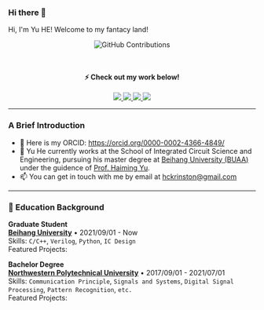 ### Hi there 👋
<p> Hi, I'm Yu HE! Welcome to my fantacy land!<p>

<div align="center">
  
![GitHub Contributions](https://github-readme-stats.vercel.app/api?username=Hckrinston&show_icons=true&title_color=fff&icon_color=79ff97&text_color=9f9f9f&bg_color=151515)
</div>

<p align="center">
  <br><br>
  <strong>⚡ Check out my work below! </strong>
  <br><br>
  <a href="https://github.com/Hckrinston">
    <img src="https://badges.pufler.dev/visits/Hckrinston/Hckrinston?style=flat-square&color=black&logo=github">
  </a>
  <a href="https://github.com/yuuhe4fun">
    <img src="https://badges.pufler.dev/years/yuuhe4fun?style=flat-square&color=black&logo=github">
  </a>
  <a href="https://github.com/yuuhe4fun?tab=repositories">
    <img src="https://badges.pufler.dev/repos/yuuhe4fun?style=flat-square&color=black&logo=github">
  </a>
  <a href="https://github.com/yuuhe4fun">
    <img src="https://badges.pufler.dev/commits/monthly/yuuhe4fun?style=flat-square&color=black&logo=github">
  </a>
</p>
  
---

### A Brief Introduction
- 👻 Here is my ORCID: <a href="https://orcid.org/0000-0002-4366-4849/">https://orcid.org/0000-0002-4366-4849/</a>
- 🏫 Yu He currently works at the School of Integrated Circuit Science and Engineering, pursuing his master degree at <a href="https://www.buaa.edu.cn/">Beihang University (BUAA)</a> under the guidence of <a href="http://shi.buaa.edu.cn/hyu/zh_CN/index.htm">Prof. Haiming Yu</a>.
- 📫 You can get in touch with me by email at [hckrinston@gmail.com](mailto:hckrinston@gmail.com)

---
### 📖 Education Background
**Graduate Student** \
[**Beihang University**](https://www.buaa.edu.cn/) • 2021/09/01 - Now \
Skills: `C/C++`, `Verilog`, `Python`, `IC Design` \
Featured Projects: 

**Bachelor Degree** \
[**Northwestern Polytechnical University**](https://www.nwpu.edu.cn/) • 2017/09/01 - 2021/07/01 \
Skills: `Communication Principle`, `Signals and Systems`, `Digital Signal Processing`, `Pattern Recognition`, `etc.` \
Featured Projects: 

<!--
**Hckrinston/Hckrinston** is a ✨ _special_ ✨ repository because its `README.md` (this file) appears on your GitHub profile.

Here are some ideas to get you started:

- 🔭 I’m currently working on ...
- 🌱 I’m currently learning ...
- 👯 I’m looking to collaborate on ...
- 🤔 I’m looking for help with ...
- 💬 Ask me about ...
- 📫 How to reach me: ...
- 😄 Pronouns: ...
- ⚡ Fun fact: ...
-->
